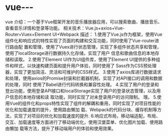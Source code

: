 # vue---
vue
介绍：一个基于Vue框架开发的音乐播放器应用，可以搜索歌曲、播放音乐、查看音乐详情和登录等功能。
相关技术：Vue.js+axios+Vue-Router+Vuex+Element UI+Webpack
描述：
1.使用了Vue.js作为框架，使用Vue组件化和响应式的特性实现了页面的构建和交互功能，同时使用了Vue-router进行路由配
置和管理，使用了Vuex进行状态管理，实现了多组件状态共享和管理，使用了localStorage进行数据持久化存储，实现了用户
信息和歌曲信息的本地存储和读取。
2.使用了Element UI作为UI组件库，使用了Element UI提供的多种组件和样式，以快速构建页面和提升用户体验，同时使用了
Sass作为CSS预处理器，实现了更加简洁、灵活和可维护的CSS样式。
3.使用了axios库进行数据请求和处理，使用axios的Promise封装和拦截器机制，实现了对API接口的调用和数据的处理，同时
使用了Babel进行代码转换和兼容性处理。
4.实现了用户的登录和登出功能，使用登录API接口和localStorage实现了用户的登录状态管理，以及用户信息的本地存储和读
取功能，同时实现了对未登录用户的访问限制。
理。
5.使用Vue的组件化和props特性实现了组件的解耦和重用，同时实现了对项目性能的优化和加载速度的提升，使用路由懒加
载、Webpack的代码分块、缓存机制等方法，实现了对项目的优化和加载速度的提升.
6.响应式布局，移动端适配，布局、交互、加载速度等方面进行了移动端优化，使用汉堡菜单、优化图片加载、使用路由懒加
载等方法，提升了移动端用户的体验和使用效果。
